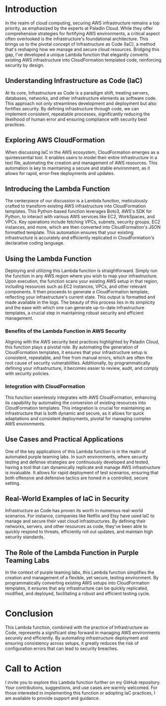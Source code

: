 # Introduction

In the realm of cloud computing, securing AWS infrastructure remains a top priority, as emphasized by the experts at Paladin Cloud. While they offer comprehensive strategies for fortifying AWS environments, a critical aspect often overlooked is the infrastructure's foundational architecture. This brings us to the pivotal concept of Infrastructure as Code (IaC), a method that's reshaping how we manage and secure cloud resources. Bridging this gap, I've developed a unique Lambda function that elegantly converts existing AWS infrastructure into CloudFormation templated code, reinforcing security by design.

## Understanding Infrastructure as Code (IaC)

At its core, Infrastructure as Code is a paradigm shift, treating servers, databases, networks, and other infrastructure elements as software code. This approach not only streamlines development and deployment but also fortifies security. By defining infrastructure through code, we can implement consistent, repeatable processes, significantly reducing the likelihood of human error and ensuring compliance with security best practices.

## Exploring AWS CloudFormation

When discussing IaC in the AWS ecosystem, CloudFormation emerges as a quintessential tool. It enables users to model their entire infrastructure in a text file, automating the creation and management of AWS resources. This automation is key to maintaining a secure and stable environment, as it allows for rapid, error-free deployments and updates.

## Introducing the Lambda Function

The centerpiece of our discussion is a Lambda function, meticulously crafted to transform existing AWS infrastructure into CloudFormation templates. This Python-based function leverages Boto3, AWS's SDK for Python, to interact with various AWS services like EC2, WorkSpaces, and VPCs. Key operations include fetching VPCs, subnets, security groups, EC2 instances, and more, which are then converted into CloudFormation's JSON formatted template. This automation ensures that your existing infrastructure is accurately and efficiently replicated in CloudFormation's declarative coding language.

## Using the Lambda Function

Deploying and utilizing this Lambda function is straightforward. Simply run the function in any AWS region where you wish to map your infrastructure. Upon execution, the function scans your existing AWS setup in that region, including resources such as EC2 instances, VPCs, and other relevant components. It then proceeds to generate a CloudFormation template, reflecting your infrastructure's current state. This output is formatted and made available in the logs. The beauty of this process lies in its simplicity and the ease with which one can generate up-to-date infrastructure templates, a crucial step in maintaining robust security and efficient management.

### Benefits of the Lambda Function in AWS Security

Aligning with the AWS security best practices highlighted by Paladin Cloud, this function plays a pivotal role. By automating the generation of CloudFormation templates, it ensures that your infrastructure setup is consistent, repeatable, and free from manual errors, which are often the root cause of security vulnerabilities. Additionally, by programmatically defining your infrastructure, it becomes easier to review, audit, and comply with security policies.

### Integration with CloudFormation

This function seamlessly integrates with AWS CloudFormation, enhancing its capability by automating the conversion of existing resources into CloudFormation templates. This integration is crucial for maintaining an infrastructure that is both dynamic and secure, as it allows for quick adaptations and consistent deployments, pivotal for managing complex AWS environments.

## Use Cases and Practical Applications

One of the key applications of this Lambda function is in the realm of automated purple teaming labs. In such environments, where security testing and defense strategies are continuously developed and tested, having a tool that can dynamically replicate and manage AWS infrastructure is invaluable. It allows for rapid deployment of test scenarios, ensuring that both offensive and defensive tactics are honed in a controlled, secure setting.

## Real-World Examples of IaC in Security

Infrastructure as Code has proven its worth in numerous real-world scenarios. For instance, companies like Netflix and Etsy have used IaC to manage and secure their vast cloud infrastructures. By defining their networks, servers, and other resources as code, they've been able to quickly respond to threats, efficiently roll out updates, and maintain high security standards.

## The Role of the Lambda Function in Purple Teaming Labs

In the context of purple teaming labs, this Lambda function simplifies the creation and management of a flexible, yet secure, testing environment. By programmatically converting existing AWS setups into CloudFormation templates, it ensures that any infrastructure can be quickly replicated, modified, and deployed, facilitating a robust and efficient testing cycle.

# Conclusion

This Lambda function, combined with the practice of Infrastructure as Code, represents a significant step forward in managing AWS environments securely and efficiently. By automating infrastructure deployment and ensuring consistency across setups, it greatly reduces the risk of configuration errors that can lead to security breaches.

# Call to Action

I invite you to explore this Lambda function further on my GitHub repository. Your contributions, suggestions, and use cases are warmly welcomed. For those interested in implementing this function or adopting IaC practices, I am available to provide support and guidance.
